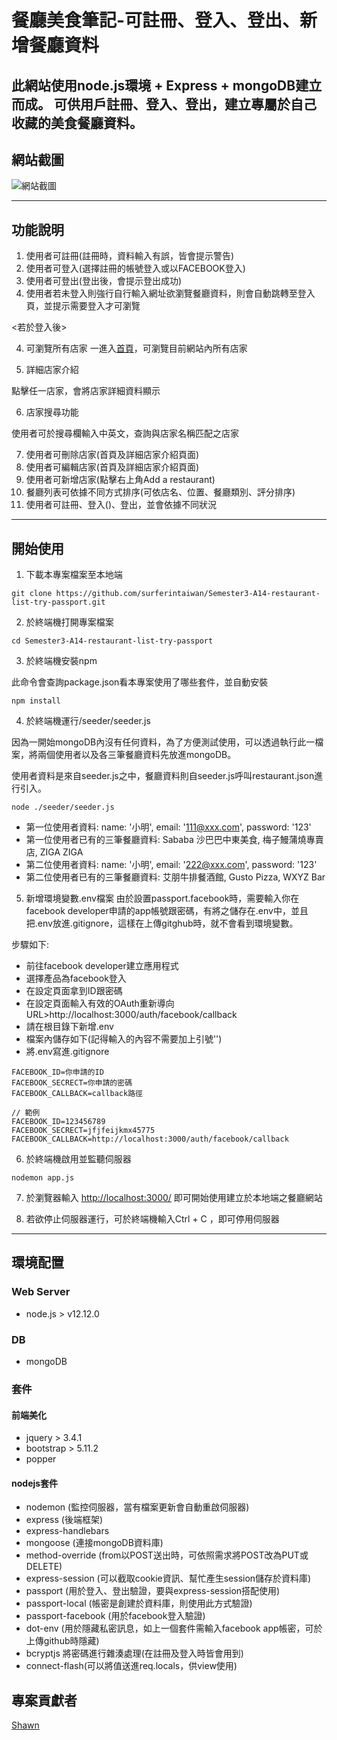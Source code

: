 # 餐廳美食筆記-可註冊、登入、登出、新增餐廳資料
此網站使用node.js環境 + Express + mongoDB建立而成。
可供用戶註冊、登入、登出，建立專屬於自己收藏的美食餐廳資料。
--
## 網站截圖
![網站截圖](https://raw.githubusercontent.com/surferintaiwan/Semester3-A14-restaurant-list-try-passport/master/login%20page.png)

---

## 功能說明
1. 使用者可註冊(註冊時，資料輸入有誤，皆會提示警告)
2. 使用者可登入(選擇註冊的帳號登入或以FACEBOOK登入)
3. 使用者可登出(登出後，會提示登出成功)
4. 使用者若未登入則強行自行輸入網址欲瀏覽餐廳資料，則會自動跳轉至登入頁，並提示需要登入才可瀏覽

<若於登入後>

4. 可瀏覽所有店家
一進入[首頁](http://localhost:3000/)，可瀏覽目前網站內所有店家

5. 詳細店家介紹

點擊任一店家，會將店家詳細資料顯示

6. 店家搜尋功能

使用者可於搜尋欄輸入中英文，查詢與店家名稱匹配之店家

7. 使用者可刪除店家(首頁及詳細店家介紹頁面)
8.  使用者可編輯店家(首頁及詳細店家介紹頁面)
9. 使用者可新增店家(點擊右上角Add a restaurant)
10. 餐廳列表可依據不同方式排序(可依店名、位置、餐廳類別、評分排序)
11. 使用者可註冊、登入()、登出，並會依據不同狀況

---

## 開始使用
1. 下載本專案檔案至本地端
```
git clone https://github.com/surferintaiwan/Semester3-A14-restaurant-list-try-passport.git
```
2. 於終端機打開專案檔案
```
cd Semester3-A14-restaurant-list-try-passport
```
3. 於終端機安裝npm

此命令會查詢package.json看本專案使用了哪些套件，並自動安裝
```
npm install
```
4. 於終端機運行/seeder/seeder.js

因為一開始mongoDB內沒有任何資料，為了方便測試使用，可以透過執行此一檔案，將兩個使用者以及各三筆餐廳資料先放進mongoDB。

使用者資料是來自seeder.js之中，餐廳資料則自seeder.js呼叫restaurant.json進行引入。
```
node ./seeder/seeder.js
```
* 第一位使用者資料:
name: '小明',
email: '111@xxx.com',
password: '123'
* 第一位使用者已有的三筆餐廳資料:
Sababa 沙巴巴中東美食, 
梅子鰻蒲燒專賣店,
ZIGA ZIGA
* 第二位使用者資料:
name: '小明',
email: '222@xxx.com',
password: '123'
* 第二位使用者已有的三筆餐廳資料:
艾朋牛排餐酒館, 
Gusto Pizza,
WXYZ Bar

5. 新增環境變數.env檔案
由於設置passport.facebook時，需要輸入你在facebook developer申請的app帳號跟密碼，有將之儲存在.env中，並且把.env放進.gitignore，這樣在上傳gitghub時，就不會看到環境變數。

步驟如下:
 * 前往facebook developer建立應用程式
 * 選擇產品為facebook登入
 * 在設定頁面拿到ID跟密碼
 * 在設定頁面輸入有效的OAuth重新導向URL>http://localhost:3000/auth/facebook/callback
 * 請在根目錄下新增.env
 * 檔案內儲存如下(記得輸入的內容不需要加上引號'')
 * 將.env寫進.gitignore
```
FACEBOOK_ID=你申請的ID
FACEBOOK_SECRECT=你申請的密碼
FACEBOOK_CALLBACK=callback路徑
```

```
// 範例
FACEBOOK_ID=123456789
FACEBOOK_SECRECT=jfjfeijkmx45775
FACEBOOK_CALLBACK=http://localhost:3000/auth/facebook/callback
```

6. 於終端機啟用並監聽伺服器
```
nodemon app.js
```
7. 於瀏覽器輸入 [http://localhost:3000/](http://localhost:3000/) 即可開始使用建立於本地端之餐廳網站

8. 若欲停止伺服器運行，可於終端機輸入Ctrl + C ，即可停用伺服器

---

## 環境配置
### Web Server
* node.js > v12.12.0
### DB
* mongoDB

### 套件
#### 前端美化
* jquery > 3.4.1
* bootstrap > 5.11.2
* popper
#### nodejs套件
* nodemon (監控伺服器，當有檔案更新會自動重啟伺服器)
* express (後端框架)
* express-handlebars
* mongoose (連接mongoDB資料庫)
* method-override (from以POST送出時，可依照需求將POST改為PUT或DELETE)
* express-session (可以截取cookie資訊、幫忙產生session儲存於資料庫)
* passport (用於登入、登出驗證，要與express-session搭配使用)
* passport-local (帳密是創建於資料庫，則使用此方式驗證)
* passport-facebook (用於facebook登入驗證)
* dot-env (用於隱藏私密訊息，如上一個套件需輸入facebook app帳密，可於上傳github時隱藏)
* bcryptjs 將密碼進行雜湊處理(在註冊及登入時皆會用到)
* connect-flash(可以將值送進req.locals，供view使用)

## 專案貢獻者
[Shawn](https://github.com/surferintaiwan)


